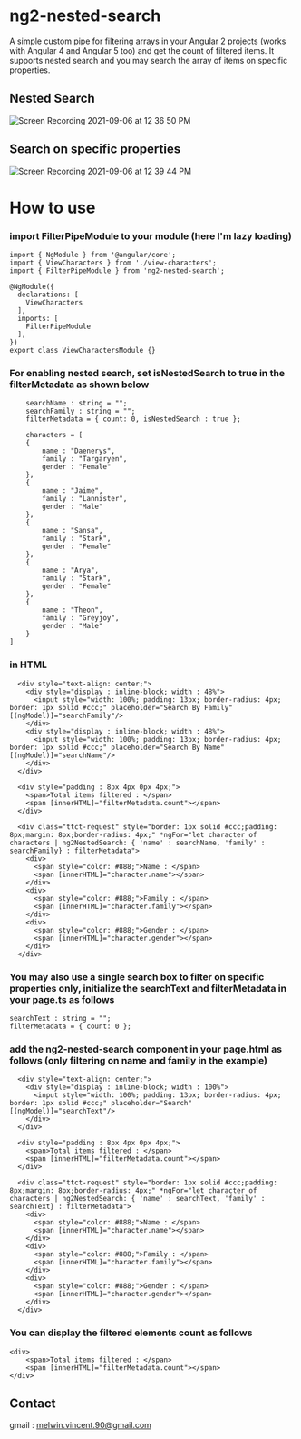 # ng2-nested-search

A simple custom pipe for filtering arrays in your Angular 2 projects (works with Angular 4 and Angular 5 too) and get the count of filtered items.
It supports nested search and you may search the array of items on specific properties.

## Nested Search

![Screen Recording 2021-09-06 at 12 36 50 PM](https://user-images.githubusercontent.com/12426903/134805453-7bdec7ba-7100-45af-9113-e2c0d2884535.gif)

## Search on specific properties

![Screen Recording 2021-09-06 at 12 39 44 PM](https://user-images.githubusercontent.com/12426903/134805490-526f1476-a759-4468-810b-76d9e811d6dc.gif)

# How to use

### import FilterPipeModule to your module (here I'm lazy loading)

```
import { NgModule } from '@angular/core';
import { ViewCharacters } from './view-characters';
import { FilterPipeModule } from 'ng2-nested-search';

@NgModule({
  declarations: [
    ViewCharacters
  ],
  imports: [
    FilterPipeModule
  ],
})
export class ViewCharactersModule {}
```

### For enabling nested search, set isNestedSearch to true in the filterMetadata as shown below

```
    searchName : string = "";
    searchFamily : string = "";
    filterMetadata = { count: 0, isNestedSearch : true };

    characters = [
    {
        name : "Daenerys",
        family : "Targaryen",
        gender : "Female"
    },
    {
        name : "Jaime",
        family : "Lannister",
        gender : "Male"
    },
    {
        name : "Sansa",
        family : "Stark",
        gender : "Female"
    },
    {
        name : "Arya",
        family : "Stark",
        gender : "Female"
    },
    {
        name : "Theon",
        family : "Greyjoy",
        gender : "Male"
    }
]

```

### in HTML

```
  <div style="text-align: center;">
    <div style="display : inline-block; width : 48%">
      <input style="width: 100%; padding: 13px; border-radius: 4px; border: 1px solid #ccc;" placeholder="Search By Family" [(ngModel)]="searchFamily"/>
    </div>
    <div style="display : inline-block; width : 48%">
      <input style="width: 100%; padding: 13px; border-radius: 4px; border: 1px solid #ccc;" placeholder="Search By Name" [(ngModel)]="searchName"/>
    </div>
  </div>

  <div style="padding : 8px 4px 0px 4px;">
    <span>Total items filtered : </span>
    <span [innerHTML]="filterMetadata.count"></span>
  </div>

  <div class="ttct-request" style="border: 1px solid #ccc;padding: 8px;margin: 8px;border-radius: 4px;" *ngFor="let character of characters | ng2NestedSearch: { 'name' : searchName, 'family' : searchFamily} : filterMetadata">
    <div>
      <span style="color: #888;">Name : </span>
      <span [innerHTML]="character.name"></span>
    </div>
    <div>
      <span style="color: #888;">Family : </span>
      <span [innerHTML]="character.family"></span>
    </div>
    <div>
      <span style="color: #888;">Gender : </span>
      <span [innerHTML]="character.gender"></span>
    </div>
  </div>
```

### You may also use a single search box to filter on specific properties only, initialize the searchText and filterMetadata in your page.ts as follows 

```
searchText : string = "";
filterMetadata = { count: 0 };

```

### add the ng2-nested-search component in your page.html as follows (only filtering on name and family in the example)

```
  <div style="text-align: center;">
    <div style="display : inline-block; width : 100%">
      <input style="width: 100%; padding: 13px; border-radius: 4px; border: 1px solid #ccc;" placeholder="Search" [(ngModel)]="searchText"/>
    </div>
  </div>

  <div style="padding : 8px 4px 0px 4px;">
    <span>Total items filtered : </span>
    <span [innerHTML]="filterMetadata.count"></span>
  </div>

  <div class="ttct-request" style="border: 1px solid #ccc;padding: 8px;margin: 8px;border-radius: 4px;" *ngFor="let character of characters | ng2NestedSearch: { 'name' : searchText, 'family' : searchText} : filterMetadata">
    <div>
      <span style="color: #888;">Name : </span>
      <span [innerHTML]="character.name"></span>
    </div>
    <div>
      <span style="color: #888;">Family : </span>
      <span [innerHTML]="character.family"></span>
    </div>
    <div>
      <span style="color: #888;">Gender : </span>
      <span [innerHTML]="character.gender"></span>
    </div>
  </div>
```

### You can display the filtered elements count as follows
```
<div>
    <span>Total items filtered : </span>
    <span [innerHTML]="filterMetadata.count"></span>
</div>
```

## Contact
gmail : melwin.vincent.90@gmail.com
